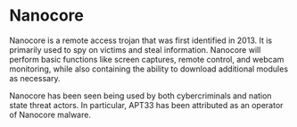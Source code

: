 # Nanocore

Nanocore is a remote access trojan that was first identified in 2013. It is primarily used 
to spy on victims and steal information. Nanocore will perform basic functions like screen captures,
 remote control, and webcam monitoring, while also containing the ability to download additional modules as necessary.

Nanocore has been seen being used by both cybercriminals and nation state threat actors. In particular, APT33 
has been attributed as an operator of Nanocore malware.
